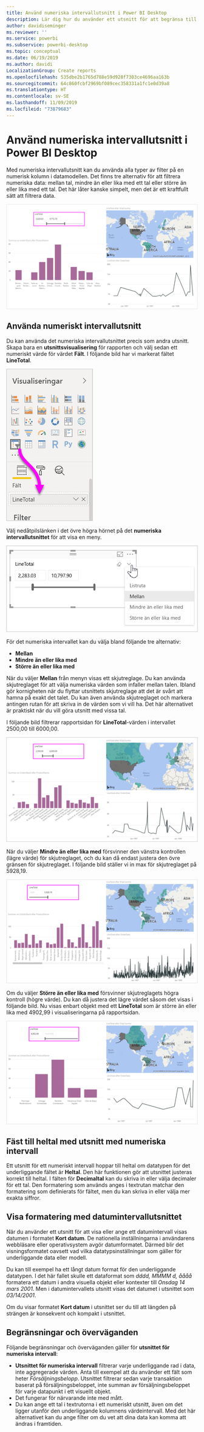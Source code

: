 ```yaml
---
title: Använd numeriska intervallutsnitt i Power BI Desktop
description: Lär dig hur du använder ett utsnitt för att begränsa till numeriska intervall i Power BI Desktop
author: davidiseminger
ms.reviewer: ''
ms.service: powerbi
ms.subservice: powerbi-desktop
ms.topic: conceptual
ms.date: 06/19/2019
ms.author: davidi
LocalizationGroup: Create reports
ms.openlocfilehash: 535dbe2b1765d788e59d928f7303ce4696aa163b
ms.sourcegitcommit: 64c860fcbf2969bf089cec358331a1fc1e0d39a8
ms.translationtype: HT
ms.contentlocale: sv-SE
ms.lasthandoff: 11/09/2019
ms.locfileid: "73879683"
---
```

# <a name="use-the-numeric-range-slicer-in-power-bi-desktop"></a>Använd numeriska intervallutsnitt i Power BI Desktop
Med numeriska intervallutsnitt kan du använda alla typer av filter på en numerisk kolumn i datamodellen. Det finns tre alternativ för att filtrera numeriska data: mellan tal, mindre än eller lika med ett tal eller större än eller lika med ett tal. Det här låter kanske simpelt, men det är ett kraftfullt sätt att filtrera data.

![Visuellt objekt med numeriskt intervallutsnitt](media/desktop-slicer-numeric-range/desktop-slicer-numeric-range-0.png)

## <a name="use-the-numeric-range-slicer"></a>Använda numeriskt intervallutsnitt
Du kan använda det numeriska intervallutsnittet precis som andra utsnitt. Skapa bara en **utsnittsvisualisering** för rapporten och välj sedan ett numeriskt värde för värdet **Fält**. I följande bild har vi markerat fältet **LineTotal**.

![Skapa ett numeriskt intervallutsnitt](media/desktop-slicer-numeric-range/desktop-slicer-numeric-range-1-create.png)

Välj nedåtpilslänken i det övre högra hörnet på det **numeriska intervallutsnittet** för att visa en meny.

![Meny för numeriskt intervallutsnitt](media/desktop-slicer-numeric-range/desktop-slicer-numeric-range-2-between.png)

För det numeriska intervallet kan du välja bland följande tre alternativ:

* **Mellan**
* **Mindre än eller lika med**
* **Större än eller lika med**

När du väljer **Mellan** från menyn visas ett skjutreglage. Du kan använda skjutreglaget för att välja numeriska värden som infaller mellan talen. Ibland gör kornigheten när du flyttar utsnittets skjutreglage att det är svårt att hamna på exakt det talet. Du kan även använda skjutreglaget och markera antingen rutan för att skriva in de värden som vi vill ha. Det här alternativet är praktiskt när du vill göra utsnitt med vissa tal. 

I följande bild filtrerar rapportsidan för **LineTotal**-värden i intervallet 2500,00 till 6000,00.

![Numeriskt intervallutsnitt med Mellan](media/desktop-slicer-numeric-range/desktop-slicer-numeric-range-3-between-range.png)

När du väljer **Mindre än eller lika med** försvinner den vänstra kontrollen (lägre värde) för skjutreglaget, och du kan då endast justera den övre gränsen för skjutreglaget. I följande bild ställer vi in max för skjutreglaget på 5928,19.

![Numeriskt intervallutsnitt med Mindre än](media/desktop-slicer-numeric-range/desktop-slicer-numeric-range-4-less-than.png)

Om du väljer **Större än eller lika med** försvinner skjutreglagets högra kontroll (högre värde). Du kan då justera det lägre värdet såsom det visas i följande bild. Nu visas enbart objekt med ett **LineTotal** som är större än eller lika med 4902,99 i visualiseringarna på rapportsidan.

![Numeriskt intervallutsnitt med Större än](media/desktop-slicer-numeric-range/desktop-slicer-numeric-range-5-greater-than.png)

## <a name="snap-to-whole-numbers-with-the-numeric-range-slicer"></a>Fäst till heltal med utsnitt med numeriska intervall

Ett utsnitt för ett numeriskt intervall hoppar till heltal om datatypen för det underliggande fältet är **Heltal**. Den här funktionen gör att utsnittet justeras korrekt till heltal. I fälten för **Decimaltal** kan du skriva in eller välja decimaler för ett tal. Den formatering som används anges i textrutan matchar den formatering som definierats för fältet, men du kan skriva in eller välja mer exakta siffror.

## <a name="display-formatting-with-the-date-range-slicer"></a>Visa formatering med datumintervallutsnittet

När du använder ett utsnitt för att visa eller ange ett datumintervall visas datumen i formatet **Kort datum**. De nationella inställningarna i användarens webbläsare eller operativsystem avgör datumformatet. Därmed blir det visningsformatet oavsett vad vilka datatypsinställningar som gäller för underliggande data eller modell. 

Du kan till exempel ha ett långt datum format för den underliggande datatypen. I det här fallet skulle ett dataformat som *dddd, MMMM d, åååå* formatera ett datum i andra visuella objekt eller kontexter till *Onsdag 14 mars 2001*. Men i datumintervallets utsnitt visas det datumet i utsnittet som *03/14/2001*.

Om du visar formatet **Kort datum** i utsnittet ser du till att längden på strängen är konsekvent och kompakt i utsnittet. 

## <a name="limitations-and-considerations"></a>Begränsningar och överväganden
Följande begränsningar och överväganden gäller för **utsnittet för numeriska intervall**:

* **Utsnittet för numeriska intervall** filtrerar varje underliggande rad i data, inte aggregerade värden. Anta till exempel att du använder ett fält som heter *Försäljningsbelopp*. Utsnittet filtrerar sedan varje transaktion baserat på försäljningsbeloppet, inte summan av försäljningsbeloppet för varje datapunkt i ett visuellt objekt.
* Det fungerar för närvarande inte med mått.
* Du kan ange ett tal i textrutorna i ett numeriskt utsnitt, även om det ligger utanför den underliggande kolumnens värdeintervall. Med det här alternativet kan du ange filter om du vet att dina data kan komma att ändras i framtiden.
